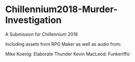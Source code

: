 # Chillennium2018-Murder-Investigation
A Submission for Chillennium 2018

Including assets from RPG Maker as well as audio from:

Mike Koenig: Elaborate Thunder
Kevin MacLeod: Funkeriffic

